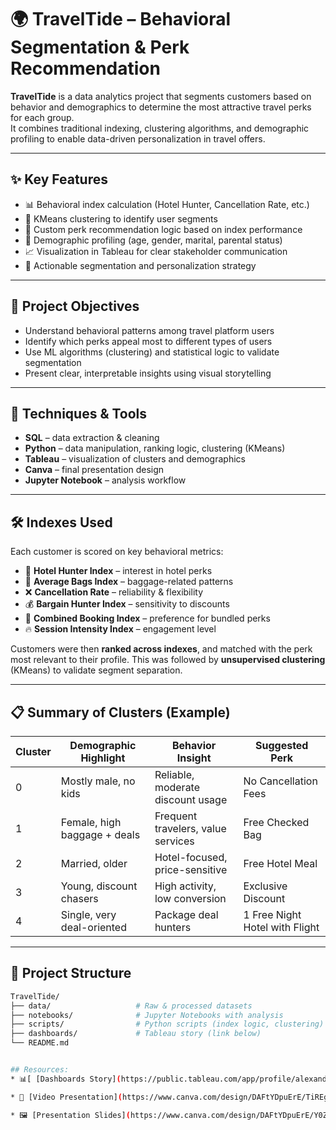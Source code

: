 # 🌍 TravelTide – Behavioral Segmentation & Perk Recommendation

**TravelTide** is a data analytics project that segments customers based on behavior and demographics to determine the most attractive travel perks for each group.  
It combines traditional indexing, clustering algorithms, and demographic profiling to enable data-driven personalization in travel offers.

---

## ✨ Key Features

- 📊 Behavioral index calculation (Hotel Hunter, Cancellation Rate, etc.)
- 🤖 KMeans clustering to identify user segments
- 📌 Custom perk recommendation logic based on index performance
- 👥 Demographic profiling (age, gender, marital, parental status)
- 📈 Visualization in Tableau for clear stakeholder communication
- 🎯 Actionable segmentation and personalization strategy

---

## 🧠 Project Objectives

- Understand behavioral patterns among travel platform users
- Identify which perks appeal most to different types of users
- Use ML algorithms (clustering) and statistical logic to validate segmentation
- Present clear, interpretable insights using visual storytelling

---

## 🧩 Techniques & Tools

- **SQL** – data extraction & cleaning  
- **Python** – data manipulation, ranking logic, clustering (KMeans)  
- **Tableau** – visualization of clusters and demographics  
- **Canva** – final presentation design  
- **Jupyter Notebook** – analysis workflow

---

## 🛠 Indexes Used

Each customer is scored on key behavioral metrics:

- 🏨 **Hotel Hunter Index** – interest in hotel perks
- 💼 **Average Bags Index** – baggage-related patterns
- ❌ **Cancellation Rate** – reliability & flexibility
- 💰 **Bargain Hunter Index** – sensitivity to discounts
- 🧳 **Combined Booking Index** – preference for bundled perks
- 🔥 **Session Intensity Index** – engagement level

Customers were then **ranked across indexes**, and matched with the perk most relevant to their profile. This was followed by **unsupervised clustering** (KMeans) to validate segment separation.

---

## 📋 Summary of Clusters (Example)

| Cluster | Demographic Highlight          | Behavior Insight                    | Suggested Perk                   |
|---------|--------------------------------|-------------------------------------|----------------------------------|
| 0       | Mostly male, no kids           | Reliable, moderate discount usage   | No Cancellation Fees             |
| 1       | Female, high baggage + deals   | Frequent travelers, value services | Free Checked Bag                 |
| 2       | Married, older                 | Hotel-focused, price-sensitive      | Free Hotel Meal                  |
| 3       | Young, discount chasers        | High activity, low conversion       | Exclusive Discount               |
| 4       | Single, very deal-oriented     | Package deal hunters                | 1 Free Night Hotel with Flight   |

---

## 📁 Project Structure

```bash
TravelTide/
├── data/                   # Raw & processed datasets
├── notebooks/              # Jupyter Notebooks with analysis
├── scripts/                # Python scripts (index logic, clustering)
├── dashboards/             # Tableau story (link below)
└── README.md


## Resources: 
* 📊[ [Dashboards Story](https://public.tableau.com/app/profile/alexandra.meshi/viz/TravelTide_16935125418790/TravelTide) in Tableau

* 🎥 [Video Presentation](https://www.canva.com/design/DAFtYDpuErE/TiREg8ncRvrsOX7qcu45zA/view?utm_content=DAFtYDpuErE&utm_campaign=designshare&utm_medium=link&utm_source=editor)

* 🖼️ [Presentation Slides](https://www.canva.com/design/DAFtYDpuErE/Y0ZKZGRWpbUigcby1MRhdw/edit?utm_content=DAFtYDpuErE&utm_campaign=designshare&utm_medium=link2&utm_source=sharebutton)

